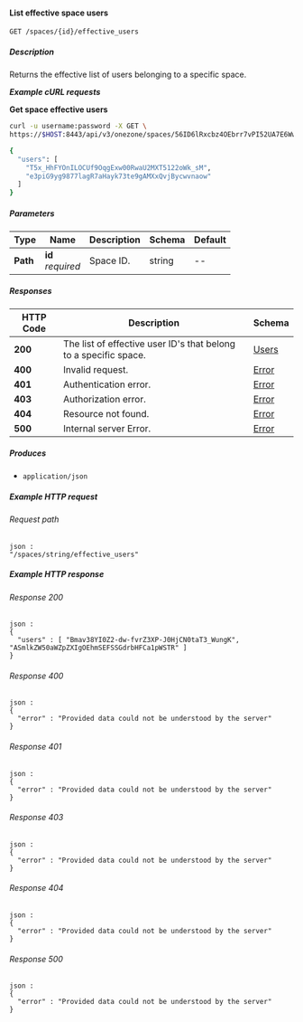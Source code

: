
<a name="list_effective_space_users"></a>
#### List effective space users
```
GET /spaces/{id}/effective_users
```


##### Description
Returns the effective list of users belonging to a specific space.

***Example cURL requests***

**Get space effective users**
```bash
curl -u username:password -X GET \
https://$HOST:8443/api/v3/onezone/spaces/56ID6lRxcbz4OEbrr7vPI52UA7E6WwkqQ6bJCtW5PLE/effective_users

{
  "users": [
    "T5x_HhFYOnILOCUf9OqgExw00RwaU2MXT5122oWk_sM",
    "e3piG9yg9877lagR7aHayk73te9gAMXxQvjBycwvnaow"
  ]
}
```


##### Parameters

|Type|Name|Description|Schema|Default|
|---|---|---|---|---|
|**Path**|**id**  <br>*required*|Space ID.|string|--|


##### Responses

|HTTP Code|Description|Schema|
|---|---|---|
|**200**|The list of effective user ID's that belong to a specific space.|[Users](../definitions/Users.md#users)|
|**400**|Invalid request.|[Error](../definitions/Error.md#error)|
|**401**|Authentication error.|[Error](../definitions/Error.md#error)|
|**403**|Authorization error.|[Error](../definitions/Error.md#error)|
|**404**|Resource not found.|[Error](../definitions/Error.md#error)|
|**500**|Internal server Error.|[Error](../definitions/Error.md#error)|


##### Produces

* `application/json`


##### Example HTTP request

###### Request path
```
json :
"/spaces/string/effective_users"
```


##### Example HTTP response

###### Response 200
```
json :
{
  "users" : [ "Bmav38YI0Z2-dw-fvrZ3XP-J0HjCN0taT3_WungK", "ASmlkZW50aWZpZXIgOEhmSEFSSGdrbHFCa1pWSTR" ]
}
```


###### Response 400
```
json :
{
  "error" : "Provided data could not be understood by the server"
}
```


###### Response 401
```
json :
{
  "error" : "Provided data could not be understood by the server"
}
```


###### Response 403
```
json :
{
  "error" : "Provided data could not be understood by the server"
}
```


###### Response 404
```
json :
{
  "error" : "Provided data could not be understood by the server"
}
```


###### Response 500
```
json :
{
  "error" : "Provided data could not be understood by the server"
}
```



